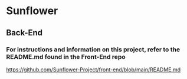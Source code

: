 # Sunflower
## Back-End

### For instructions and information on this project, refer to the README.md found in the Front-End repo
https://github.com/Sunflower-Project/front-end/blob/main/README.md